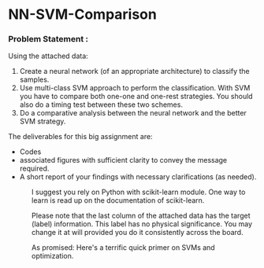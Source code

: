 # NN-SVM-Comparison
<p>
<h3>Problem Statement : </h3> 
Using the attached data:
<ol>
 <li>Create a neural network (of an appropriate architecture) to classify the samples.</li></li>
 <li>Use multi-class SVM approach to perform the classification. With SVM you have to compare both one-one and one-rest strategies. You should also do a timing test between these two schemes.</li>
 <li>Do a comparative analysis between the neural network and the better SVM strategy.</li>
</ol>
</p>
<p>
The deliverables for this big assignment are: 
<ul>
 <li>Codes</li>
 <li>associated figures with sufficient clarity to convey the message required.</li> 
 <li> A short report of your findings with necessary clarifications (as needed).</li>
<ul>
</p>
<p>
I suggest you rely on Python with scikit-learn module. One way to learn is read up on the documentation of scikit-learn.

Please note that the last column of the attached data has the target (label) information. This label has no physical significance. You may change it at will provided you do it consistently across the board.

As promised: Here's a terrific quick primer on SVMs and optimization.
</p>
